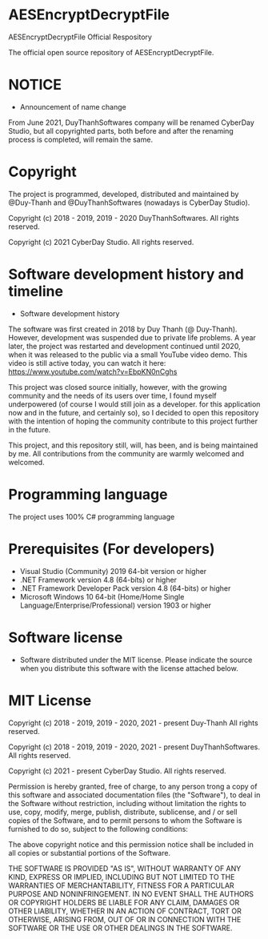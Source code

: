 # AESEncryptDecryptFile
AESEncryptDecryptFile Official Respository

The official open source repository of AESEncryptDecryptFile.

# NOTICE
- Announcement of name change

From June 2021, DuyThanhSoftwares company will be renamed CyberDay Studio, but all copyrighted parts, both before and after the renaming process is completed, will remain the same.

# Copyright
The project is programmed, developed, distributed and maintained by @Duy-Thanh and @DuyThanhSoftwares (nowadays is CyberDay Studio).

Copyright (c) 2018 - 2019, 2019 - 2020 DuyThanhSoftwares. All rights reserved.

Copyright (c) 2021 CyberDay Studio. All rights reserved.

# Software development history and timeline

- Software development history

The software was first created in 2018 by Duy Thanh (@ Duy-Thanh). However, development was suspended due to private life problems. A year later, the project was restarted and development continued until 2020, when it was released to the public via a small YouTube video demo. This video is still active today, you can watch it here:
https://www.youtube.com/watch?v=EbpKN0nCghs

This project was closed source initially, however, with the growing community and the needs of its users over time, I found myself underpowered (of course I would still join as a developer. for this application now and in the future, and certainly so), so I decided to open this repository with the intention of hoping the community contribute to this project further in the future.

This project, and this repository still, will, has been, and is being maintained by me. All contributions from the community are warmly welcomed and welcomed.

# Programming language

The project uses 100% C# programming language

# Prerequisites (For developers)
 - Visual Studio (Community) 2019 64-bit version or higher
 - .NET Framework version 4.8 (64-bíts) or higher
 - .NET Framework Developer Pack version 4.8 (64-bits) or higher
 - Microsoft Windows 10 64-bit (Home/Home Single Language/Enterprise/Professional) version 1903 or higher

# Software license
- Software distributed under the MIT license. Please indicate the source when you distribute this software with the license attached below.

# MIT License

Copyright (c) 2018 - 2019, 2019 - 2020, 2021 - present Duy-Thanh All rights reserved.

Copyright (c) 2018 - 2019, 2019 - 2020, 2021 - present DuyThanhSoftwares. All rights reserved.

Copyright (c) 2021 - present CyberDay Studio. All rights reserved.

Permission is hereby granted, free of charge, to any person trong a copy
of this software and associated documentation files (the "Software"), to deal
in the Software without restriction, including without limitation the rights
to use, copy, modify, merge, publish, distribute, sublicense, and / or sell
copies of the Software, and to permit persons to whom the Software is
furnished to do so, subject to the following conditions:

The above copyright notice and this permission notice shall be included in all
copies or substantial portions of the Software.

THE SOFTWARE IS PROVIDED "AS IS", WITHOUT WARRANTY OF ANY KIND, EXPRESS OR
IMPLIED, INCLUDING BUT NOT LIMITED TO THE WARRANTIES OF MERCHANTABILITY,
FITNESS FOR A PARTICULAR PURPOSE AND NONINFRINGEMENT. IN NO EVENT SHALL THE
AUTHORS OR COPYRIGHT HOLDERS BE LIABLE FOR ANY CLAIM, DAMAGES OR OTHER
LIABILITY, WHETHER IN AN ACTION OF CONTRACT, TORT OR OTHERWISE, ARISING FROM,
OUT OF OR IN CONNECTION WITH THE SOFTWARE OR THE USE OR OTHER DEALINGS IN THE
SOFTWARE.

